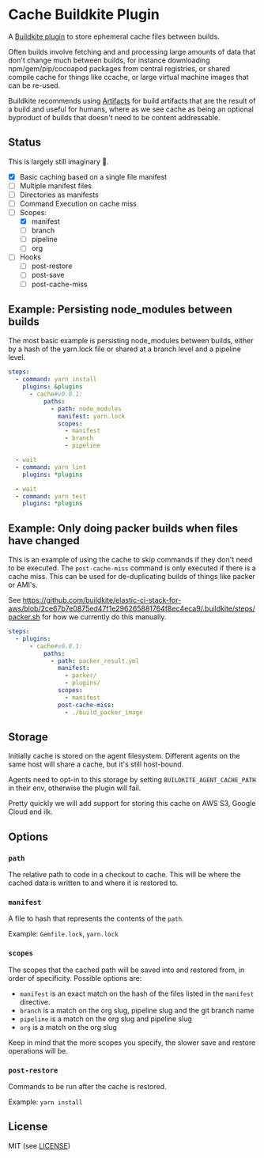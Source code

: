 # Cache Buildkite Plugin

A [Buildkite plugin](https://buildkite.com/docs/agent/v3/plugins) to store ephemeral cache files between builds.

Often builds involve fetching and and processing large amounts of data that don't change much between builds, for instance downloading npm/gem/pip/cocoapod packages from central registries, or shared compile cache for things like ccache, or large virtual machine images that can be re-used.

Buildkite recommends using [Artifacts](https://buildkite.com/docs/builds/artifacts) for build artifacts that are the result of a build and useful for humans, where as we see cache as being an optional byproduct of builds that doesn't need to be content addressable.

## Status

This is largely still imaginary 🦑.

* [x] Basic caching based on a single file manifest
* [ ] Multiple manifest files
* [ ] Directories as manifests
* [ ] Command Execution on cache miss
* [ ] Scopes:
  * [x] manifest
  * [ ] branch
  * [ ] pipeline
  * [ ] org
* [ ] Hooks
  * [ ] post-restore
  * [ ] post-save
  * [ ] post-cache-miss

## Example: Persisting node_modules between builds

The most basic example is persisting node_modules between builds, either by a hash of the yarn.lock file or  shared at a branch level and a pipeline level.

```yaml
steps:
  - command: yarn install
    plugins: &plugins
      - cache#v0.0.1:
          paths:
            - path: node_modules
              manifest: yarn.lock
              scopes:
                - manifest
                - branch
                - pipeline

  - wait
  - command: yarn lint
    plugins: *plugins

  - wait
  - command: yarn test
    plugins: *plugins
```

## Example: Only doing packer builds when files have changed

This is an example of using the cache to skip commands if they don't need to be executed. The `post-cache-miss` command is only executed if there is a cache miss. This can be used for de-duplicating builds of things like packer or AMI's.

See https://github.com/buildkite/elastic-ci-stack-for-aws/blob/2ce67b7e0875ed47f1e296265881764f8ec4eca9/.buildkite/steps/packer.sh for how we currently do this manually.

```yaml
steps:
  - plugins:
      - cache#v0.0.1:
          paths:
            - path: packer_result.yml
              manifest:
                - packer/
                - plugins/
              scopes:
                - manifest
              post-cache-miss:
                - ./build_packer_image
```

## Storage

Initially cache is stored on the agent filesystem. Different agents on the same host will share a cache, but it's still host-bound.

Agents need to opt-in to this storage by setting `BUILDKITE_AGENT_CACHE_PATH` in their env, otherwise the plugin will fail.

Pretty quickly we will add support for storing this cache on AWS S3, Google Cloud and ilk.

## Options

### `path`

The relative path to code in a checkout to cache. This will be where the cached data is written to and where it is restored to.

### `manifest`

A file to hash that represents the contents of the `path`.

Example: `Gemfile.lock`, `yarn.lock`

### `scopes`

The scopes that the cached path will be saved into and restored from, in order of specificity. Possible options are:

  * `manifest` is an exact match on the hash of the files listed in the `manifest` directive.
  * `branch` is a match on the org slug, pipeline slug and the git branch name
  * `pipeline` is a match on the org slug and pipeline slug
  * `org` is a match on the org slug

Keep in mind that the more scopes you specify, the slower save and restore operations will be.

### `post-restore`

Commands to be run after the cache is restored.

Example: `yarn install`

## License

MIT (see [LICENSE](LICENSE))
